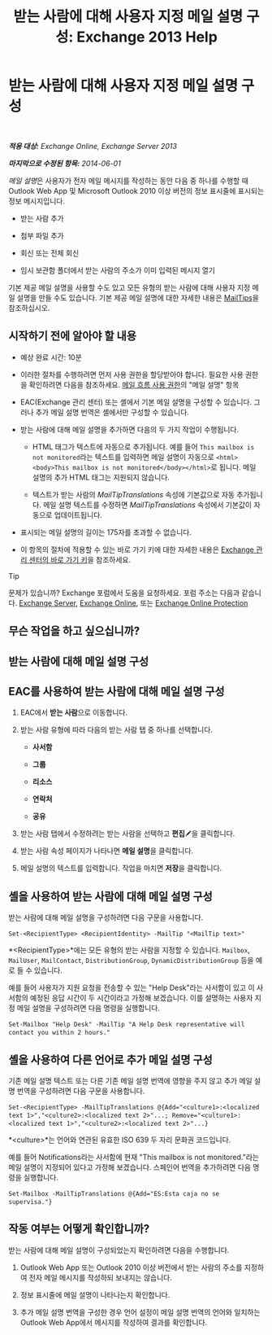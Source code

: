 ﻿---
title: '받는 사람에 대해 사용자 지정 메일 설명 구성: Exchange 2013 Help'
TOCTitle: 받는 사람에 대해 사용자 지정 메일 설명 구성
ms:assetid: df8ee7ae-2486-4890-b057-cda87b4cb1ec
ms:mtpsurl: https://technet.microsoft.com/ko-kr/library/Dd638199(v=EXCHG.150)
ms:contentKeyID: 52057971
ms.date: 05/22/2018
mtps_version: v=EXCHG.150
ms.translationtype: MT
---

# 받는 사람에 대해 사용자 지정 메일 설명 구성

 

_**적용 대상:** Exchange Online, Exchange Server 2013_

_**마지막으로 수정된 항목:** 2014-06-01_

*메일 설명*은 사용자가 전자 메일 메시지를 작성하는 동안 다음 중 하나를 수행할 때 Outlook Web App 및 Microsoft Outlook 2010 이상 버전의 정보 표시줄에 표시되는 정보 메시지입니다.

  - 받는 사람 추가

  - 첨부 파일 추가

  - 회신 또는 전체 회신

  - 임시 보관함 폴더에서 받는 사람의 주소가 이미 입력된 메시지 열기

기본 제공 메일 설명을 사용할 수도 있고 모든 유형의 받는 사람에 대해 사용자 지정 메일 설명을 만들 수도 있습니다. 기본 제공 메일 설명에 대한 자세한 내용은 [MailTips](mailtips-exchange-2013-help.md)을 참조하십시오.

## 시작하기 전에 알아야 할 내용

  - 예상 완료 시간: 10분

  - 이러한 절차를 수행하려면 먼저 사용 권한을 할당받아야 합니다. 필요한 사용 권한을 확인하려면 다음을 참조하세요. [메일 흐름 사용 권한](mail-flow-permissions-exchange-2013-help.md)의 "메일 설명" 항목

  - EAC(Exchange 관리 센터) 또는 셸에서 기본 메일 설명을 구성할 수 있습니다. 그러나 추가 메일 설명 번역은 셸에서만 구성할 수 있습니다.

  - 받는 사람에 대해 메일 설명을 추가하면 다음의 두 가지 작업이 수행됩니다.
    
      - HTML 태그가 텍스트에 자동으로 추가됩니다. 예를 들어 `This mailbox is not monitored`라는 텍스트를 입력하면 메일 설명이 자동으로 `<html><body>This mailbox is not monitored</body></html>`로 됩니다. 메일 설명의 추가 HTML 태그는 지원되지 않습니다.
    
      - 텍스트가 받는 사람의 *MailTipTranslations* 속성에 기본값으로 자동 추가됩니다. 메일 설명 텍스트를 수정하면 *MailTipTranslations* 속성에서 기본값이 자동으로 업데이트됩니다.

  - 표시되는 메일 설명의 길이는 175자를 초과할 수 없습니다.

  - 이 항목의 절차에 적용할 수 있는 바로 가기 키에 대한 자세한 내용은 [Exchange 관리 센터의 바로 가기 키](keyboard-shortcuts-in-the-exchange-admin-center-exchange-online-protection-help.md)을 참조하세요.


> [!TIP]
> 문제가 있습니까? Exchange 포럼에서 도움을 요청하세요. 포럼 주소는 다음과 같습니다. <A href="https://go.microsoft.com/fwlink/p/?linkid=60612">Exchange Server</A>, <A href="https://go.microsoft.com/fwlink/p/?linkid=267542">Exchange Online</A>, 또는 <A href="https://go.microsoft.com/fwlink/p/?linkid=285351">Exchange Online Protection</A>



## 무슨 작업을 하고 싶으십니까?

## 받는 사람에 대해 메일 설명 구성

## EAC를 사용하여 받는 사람에 대해 메일 설명 구성

1.  EAC에서 **받는 사람**으로 이동합니다.

2.  받는 사람 유형에 따라 다음의 받는 사람 탭 중 하나를 선택합니다.
    
      - **사서함**
    
      - **그룹**
    
      - **리소스**
    
      - **연락처**
    
      - **공유**

3.  받는 사람 탭에서 수정하려는 받는 사람을 선택하고 **편집**![편집 아이콘](images/JJ218640.6f53ccb2-1f13-4c02-bea0-30690e6ea71d(EXCHG.150).gif "편집 아이콘")을 클릭합니다.

4.  받는 사람 속성 페이지가 나타나면 **메일 설명**을 클릭합니다.

5.  메일 설명의 텍스트를 입력합니다. 작업을 마치면 **저장**을 클릭합니다.

## 셸을 사용하여 받는 사람에 대해 메일 설명 구성

받는 사람에 대해 메일 설명을 구성하려면 다음 구문을 사용합니다.

    Set-<RecipientType> <RecipientIdentity> -MailTip "<MailTip text>"

*\<RecipientType\>*에는 모든 유형의 받는 사람을 지정할 수 있습니다. `Mailbox`, `MailUser`, `MailContact`, `DistributionGroup`, `DynamicDistributionGroup` 등을 예로 들 수 있습니다.

예를 들어 사용자가 지원 요청을 전송할 수 있는 "Help Desk"라는 사서함이 있고 이 사서함의 예정된 응답 시간이 두 시간이라고 가정해 보겠습니다. 이를 설명하는 사용자 지정 메일 설명을 구성하려면 다음 명령을 실행합니다.

    Set-Mailbox "Help Desk" -MailTip "A Help Desk representative will contact you within 2 hours."

## 셸을 사용하여 다른 언어로 추가 메일 설명 구성

기존 메일 설명 텍스트 또는 다른 기존 메일 설명 번역에 영향을 주지 않고 추가 메일 설명 번역을 구성하려면 다음 구문을 사용합니다.

    Set-<RecipientType> -MailTipTranslations @{Add="<culture1>:<localized text 1>","<culture2>:<localized text 2>"...; Remove="<culture1>:<localized text 1>","<culture2>:<localized text 2>"...}

*\<culture\>*는 언어와 연관된 유효한 ISO 639 두 자리 문화권 코드입니다.

예를 들어 Notifications라는 사서함에 현재 "This mailbox is not monitored."라는 메일 설명이 지정되어 있다고 가정해 보겠습니다. 스페인어 번역을 추가하려면 다음 명령을 실행합니다.

    Set-Mailbox -MailTipTranslations @{Add="ES:Esta caja no se supervisa."}

## 작동 여부는 어떻게 확인합니까?

받는 사람에 대해 메일 설명이 구성되었는지 확인하려면 다음을 수행합니다.

1.  Outlook Web App 또는 Outlook 2010 이상 버전에서 받는 사람의 주소를 지정하여 전자 메일 메시지를 작성하되 보내지는 않습니다.

2.  정보 표시줄에 메일 설명이 나타나는지 확인합니다.

3.  추가 메일 설명 번역을 구성한 경우 언어 설정이 메일 설명 번역의 언어와 일치하는 Outlook Web App에서 메시지를 작성하여 결과를 확인합니다.

